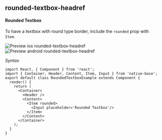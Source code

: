 ## rounded-textbox-headref
#### Rounded Textbox

To have a textbox with round type border, include the <code>rounded</code> prop with <code>Item</code>.

![Preview ios rounded-textbox-headref](https://github.com/GeekyAnts/NativeBase-KitchenSink/raw/v2.4.9/screenshots/ios/input-rounded.png)
![Preview android rounded-textbox-headref](https://github.com/GeekyAnts/NativeBase-KitchenSink/raw/v2.4.9/screenshots/android/input-rounded.png)

*Syntax*

<pre class="line-numbers"><code class="language-jsx">import React, { Component } from 'react';
import { Container, Header, Content, Item, Input } from 'native-base';
export default class RoundedTextboxExample extends Component {
  render() {
    return (
      &lt;Container>
        &lt;Header />
        &lt;Content>
          &lt;Item rounded>
            &lt;Input placeholder='Rounded Textbox'/>
          &lt;/Item>
        &lt;/Content>
      &lt;/Container>
    );
  }
}</code></pre><br />
